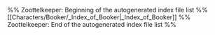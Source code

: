 %% Zoottelkeeper: Beginning of the autogenerated index file list  %%
 [[Characters/Booker/_Index_of_Booker|_Index_of_Booker]]
%% Zoottelkeeper: End of the autogenerated index file list  %%
